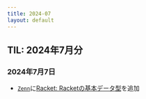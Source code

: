 ```yaml
---
title: 2024-07
layout: default
---
```


## TIL: 2024年7月分

### 2024年7月7日

- [`Zenn`](https://zenn.dev)に[Racket: Racketの基本データ型](https://zenn.dev/atsushifx/articles/edu-racket-basic-datatype-basic)を追加
